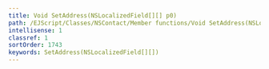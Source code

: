 ```yaml
---
title: Void SetAddress(NSLocalizedField[][] p0)
path: /EJScript/Classes/NSContact/Member functions/Void SetAddress(NSLocalizedField[][] p_0)
intellisense: 1
classref: 1
sortOrder: 1743
keywords: SetAddress(NSLocalizedField[][])
---
```





